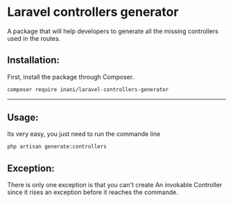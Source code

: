 # Laravel controllers generator
A package that will help developers to generate all the missing controllers used in the routes.

## Installation:
First, install the package through Composer.

```bash
composer require inani/laravel-controllers-generator
```
___

## Usage:
Its very easy, you just need to run the commande line 
```bash
php artisan generate:controllers
```

## Exception:
There is only one exception is that you can't create An invokable Controller since it rises an exception before it reaches the commande.

